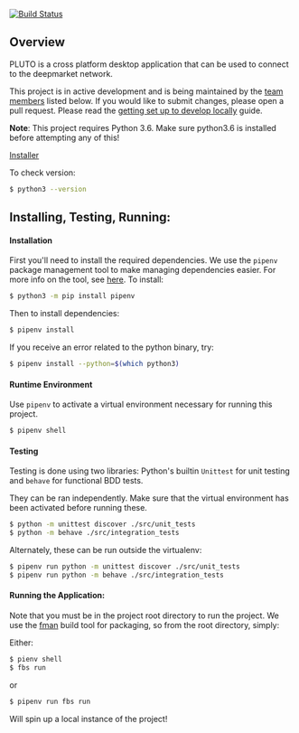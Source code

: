 [![Build Status](https://travis-ci.org/deepmarket/PLUTO.svg?branch=develop)](https://travis-ci.org/deepmarket/PLUTO)

## Overview

PLUTO is a cross platform desktop application that can be used to connect to the deepmarket network.

This project is in active development and is being maintained by the [team members](#team-members) listed below.
If you would like to submit changes, please open a pull request. Please read the [getting set up to develop locally](https://github.com/deepmarket/PLUTO/wiki/Setting-up-deepmarket's-api-backend-for-local-development) guide.


**Note**: This project requires Python 3.6. Make sure python3.6 is installed before attempting any of this!

[Installer](https://www.python.org/downloads/release/python-366/)

To check version:

```bash
$ python3 --version
```

## Installing, Testing, Running:

#### Installation

First you'll need to install the required dependencies.  We use the `pipenv` package management tool to make managing dependencies easier.  For more info on the tool, see [here](https://docs.pipenv.org/en/latest/basics/).  To install:
```bash
$ python3 -m pip install pipenv
```

Then to install dependencies:

```bash
$ pipenv install
```

If you receive an error related to the python binary, try:

```bash
$ pipenv install --python=$(which python3)
```

#### Runtime Environment

Use `pipenv` to activate a virtual environment necessary for running this project.  

```bash
$ pipenv shell
```

#### Testing

Testing is done using two libraries: Python's builtin `Unittest` for unit testing and `behave` for functional BDD tests.

They can be ran independently.  Make sure that the virtual environment has been activated before running these.

```bash
$ python -m unittest discover ./src/unit_tests
$ python -m behave ./src/integration_tests
```

Alternately, these can be run outside the virtualenv:
```bash
$ pipenv run python -m unittest discover ./src/unit_tests
$ pipenv run python -m behave ./src/integration_tests
```



#### Running the Application:

Note that you must be in the project root directory to run the project.  We use the [fman](https://build-system.fman.io/manual/) build tool for packaging, so from the root directory, simply: 

Either:
```bash
$ pienv shell
$ fbs run
```

or
```bash
$ pipenv run fbs run
```
Will spin up a local instance of the project!
